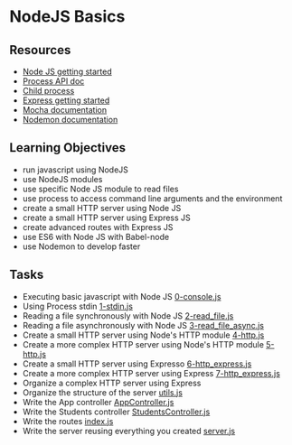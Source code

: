 # NodeJS Basics

## Resources
- [Node JS getting started](https://nodejs.org/en/docs/guides/getting-started-guide)
- [Process API doc](https://node.readthedocs.io/en/latest/api/process/)
- [Child process](https://nodejs.org/api/child_process.html)
- [Express getting started](https://expressjs.com/en/starter/installing.html)
- [Mocha documentation](https://mochajs.org/)
- [Nodemon documentation](https://github.com/remy/nodemon#nodemon)

## Learning Objectives
- run javascript using NodeJS
- use NodeJS modules
- use specific Node JS module to read files
- use process to access command line arguments and the environment
- create a small HTTP server using Node JS
- create a small HTTP server using Express JS
- create advanced routes with Express JS
- use ES6 with Node JS with Babel-node
- use Nodemon to develop faster

## Tasks
- Executing basic javascript with Node JS [0-console.js]()
- Using Process stdin [1-stdin.js]()
- Reading a file synchronously with Node JS [2-read_file.js]()
- Reading a file asynchronously with Node JS [3-read_file_async.js]()
- Create a small HTTP server using Node's HTTP module [4-http.js]()
- Create a more complex HTTP server using Node's HTTP module [5-http.js]()
- Create a small HTTP server using Expresso [6-http_express.js]()
- Create a more complex HTTP server using Express [7-http_express.js]()
- Organize a complex HTTP server using Express
- Organize the structure of the server [utils.js]()
- Write the App controller [AppController.js]()
- Write the Students controller [StudentsController.js]()
- Write the routes [index.js]()
- Write the server reusing everything you created [server.js]()
